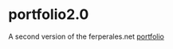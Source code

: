 portfolio2.0
============

A second version of the ferperales.net [portfolio](http://ferperales.net)


